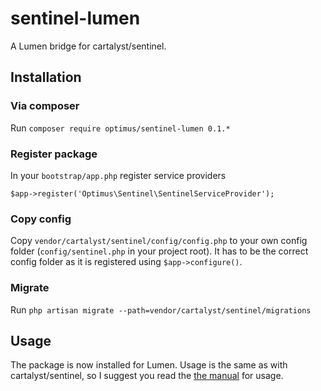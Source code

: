 # sentinel-lumen
A Lumen bridge for cartalyst/sentinel.

## Installation

### Via composer

Run ```composer require optimus/sentinel-lumen 0.1.*```

### Register package

In your ```bootstrap/app.php``` register service providers

```
$app->register('Optimus\Sentinel\SentinelServiceProvider');
```

### Copy config

Copy ```vendor/cartalyst/sentinel/config/config.php``` to your own config folder (```config/sentinel.php``` in your project root). It has to be the correct config folder as it is registered using ```$app->configure()```.

### Migrate

Run ```php artisan migrate --path=vendor/cartalyst/sentinel/migrations```

## Usage

The package is now installed for Lumen. Usage is the same as with cartalyst/sentinel, so I suggest you read 
the [the manual](https://cartalyst.com/manual/sentinel/2.0) for usage.